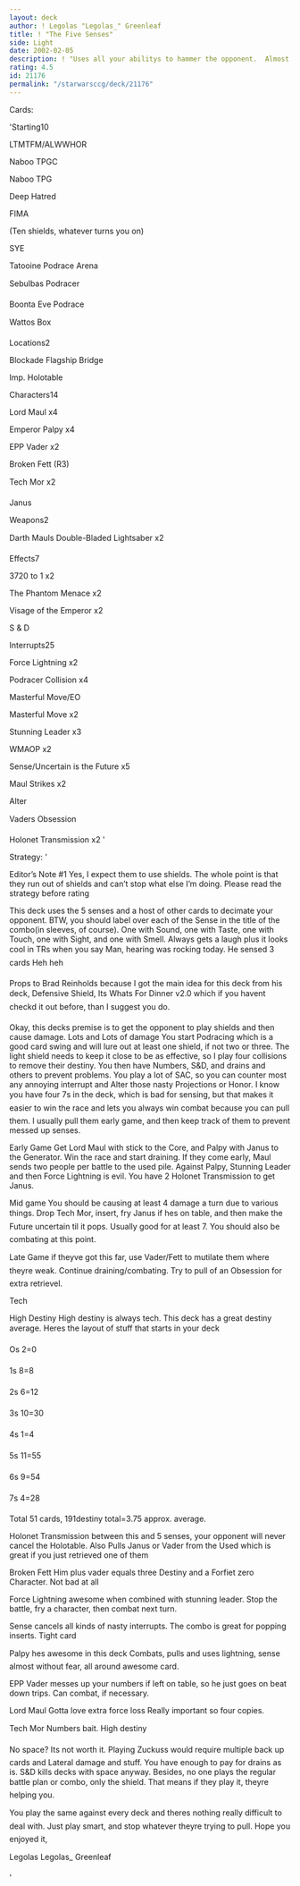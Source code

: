 ```yaml
---
layout: deck
author: ! Legolas "Legolas_" Greenleaf
title: ! "The Five Senses"
side: Light
date: 2002-02-05
description: ! "Uses all your abilitys to hammer the opponent.  Almost a dark version of Bard Reinhold’s FreedomCon deck. (You dah man)"
rating: 4.5
id: 21176
permalink: "/starwarsccg/deck/21176"
---
```

Cards: 

'Starting10

LTMTFM/ALWWHOR

Naboo TPGC

Naboo TPG

Deep Hatred

FIMA

(Ten shields, whatever turns you on)

SYE

Tatooine Podrace Arena

Sebulbas Podracer

Boonta Eve Podrace

Wattos Box


Locations2

Blockade Flagship Bridge

Imp. Holotable


Characters14

Lord Maul x4

Emperor Palpy x4

EPP Vader x2

Broken Fett (R3)

Tech Mor x2

Janus


Weapons2

Darth Mauls Double-Bladed Lightsaber x2


Effects7

3720 to 1 x2

The Phantom Menace x2

Visage of the Emperor x2

S & D


Interrupts25

Force Lightning x2

Podracer Collision x4

Masterful Move/EO 

Masterful Move x2

Stunning Leader x3

WMAOP x2

Sense/Uncertain is the Future x5

Maul Strikes x2

Alter

Vaders Obsession

Holonet Transmission x2 '

Strategy: '

Editor’s Note #1 Yes, I expect them to use shields.  The whole point is that they run out of shields and can’t stop what else I’m doing.  Please read the strategy before rating


This deck uses the 5 senses and a host of other cards to decimate your opponent.  BTW, you should label over each of the Sense in the title of the combo(in sleeves, of course).  One with Sound, one with Taste, one with Touch, one with Sight, and one with Smell.  Always gets a laugh plus it looks cool in TRs when you say Man, hearing was rocking today.  He sensed 3 cards  Heh heh


Props to Brad Reinholds because I got the main idea for this deck from his deck, Defensive Shield, Its Whats For Dinner v2.0 which if you havent checkd it out before, than I suggest you do.


Okay, this decks premise is to get the opponent to play shields and then cause damage.  Lots and Lots of damage  You start Podracing which is a good card swing and will lure out at least one shield, if not two or three.  The light shield needs to keep it close to be as effective, so I play four collisions to remove their destiny.   You then have Numbers, S&D, and drains and others to prevent problems.  You play a lot of SAC, so you can counter most any annoying interrupt and Alter those nasty Projections or Honor.  I know you have four 7s in the deck, which is bad for sensing, but that makes it easier to win the race and lets you always win combat because you can pull them.  I usually pull them early game, and then keep track of them to prevent messed up senses.

Early Game Get Lord Maul with stick to the Core, and Palpy with Janus to the Generator.  Win the race and start draining.  If they come early, Maul sends two people per battle to the used pile.  Against Palpy, Stunning Leader and then Force Lightning is evil.  You have 2 Holonet Transmission to get Janus.

Mid game You should be causing at least 4 damage a turn due to various things.  Drop Tech Mor, insert, fry Janus if hes on table, and then make the Future uncertain til it pops.  Usually good for at least 7.   You should also be combating at this point.

Late Game if theyve got this far, use Vader/Fett to mutilate them where theyre weak. Continue draining/combating.  Try to pull of an Obsession for extra retrievel.  


Tech

High Destiny High destiny is always tech.  This deck has a great destiny average.  Heres the layout of stuff that starts in your deck


Os 2=0

1s 8=8

2s 6=12

3s 10=30

4s 1=4

5s 11=55

6s 9=54

7s 4=28

Total 51 cards, 191destiny total=3.75 approx. average.


Holonet Transmission between this and 5 senses, your opponent will never cancel the Holotable.  Also Pulls Janus or Vader from the Used which is great if you just retrieved one of them


Broken Fett Him plus vader equals three Destiny and a Forfiet zero Character. Not bad at all


Force Lightning awesome when combined with stunning leader.  Stop the battle, fry a character, then combat next turn.


Sense cancels all kinds of nasty interrupts.  The combo is great for popping inserts.  Tight card


Palpy  hes awesome in this deck  Combats, pulls and uses lightning, sense almost without fear, all around awesome card.


EPP Vader messes up your numbers if left on table, so he just goes on beat down trips.  Can combat, if necessary.

Lord Maul Gotta love extra force loss  Really important so four copies.


Tech Mor Numbers bait.  High destiny


No space?  Its not worth it.  Playing Zuckuss would require multiple back up cards and Lateral damage and stuff.  You have enough to pay for drains as is.  S&D kills decks with space anyway.  Besides, no one plays the regular battle plan or combo, only the shield.  That means if they play it, theyre helping you.  


You play the same against every deck and theres nothing really difficult to deal with.  Just play smart, and stop whatever theyre trying to pull.  Hope you enjoyed it,


Legolas Legolas_ Greenleaf 

'
